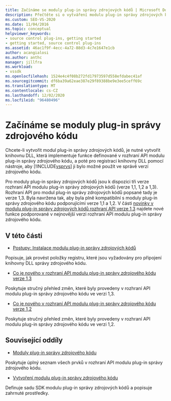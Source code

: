 ```yaml
---
title: Začínáme se moduly plug-in správy zdrojových kódů | Microsoft Docs
description: Přečtěte si o vytváření modulu plug-in správy zdrojových kódů, který implementuje funkce definované v rozhraní API modulu plug-in správy zdrojového kódu pro použití ve správě verzí zdrojového kódu.
ms.custom: SEO-VS-2020
ms.date: 11/04/2016
ms.topic: conceptual
helpviewer_keywords:
- source control plug-ins, getting started
- getting started, source control plug-ins
ms.assetid: 46ac1f9f-4ecc-4a72-88d3-4c7e1647e1cb
author: acangialosi
ms.author: anthc
manager: jillfra
ms.workload:
- vssdk
ms.openlocfilehash: 1524e4c4f08b272fd17973597d558efdabec41af
ms.sourcegitcommit: df6ba39a62eae387e29f89388be9e3ee5ceff69c
ms.translationtype: MT
ms.contentlocale: cs-CZ
ms.lasthandoff: 12/02/2020
ms.locfileid: "96480496"
---
```

# <a name="get-started-with-source-control-plug-ins"></a>Začínáme se moduly plug-in správy zdrojového kódu
Chcete-li vytvořit modul plug-in správy zdrojových kódů, je nutné vytvořit knihovnu DLL, která implementuje funkce definované v rozhraní API modulu plug-in správy zdrojového kódu, a poté pro registraci knihovny DLL pomocí nástroje, aby [!INCLUDE[vsprvs](../../code-quality/includes/vsprvs_md.md)] ji bylo možné použít ve správě verzí zdrojového kódu.

 Pro moduly plug-in správy zdrojových kódů jsou k dispozici tři verze rozhraní API modulu plug-in správy zdrojových kódů (verze 1,1, 1,2 a 1,3). Rozhraní API pro modul plug-in správy zdrojových kódů popsané tady je verze 1,3. Byla navržena tak, aby byla plně kompatibilní s moduly plug-in správy zdrojového kódu podporujícími verze 1,1 a 1,2. V části [novinky v modulu plug-in správy zdrojových kódů rozhraní API verze 1,3](../../extensibility/internals/what-s-new-in-the-source-control-plug-in-api-version-1-3.md) najdete nové funkce podporované v nejnovější verzi rozhraní API modulu plug-in správy zdrojového kódu.

## <a name="in-this-section"></a>V této části
- [Postupy: Instalace modulu plug-in správy zdrojových kódů](../../extensibility/internals/how-to-install-a-source-control-plug-in.md)

 Popisuje, jak provést položky registru, které jsou vyžadovány pro připojení knihovny DLL správy zdrojového kódu.

- [Co je nového v rozhraní API modulu plug-in správy zdrojového kódu verze 1,3](../../extensibility/internals/what-s-new-in-the-source-control-plug-in-api-version-1-3.md)

 Poskytuje stručný přehled změn, které byly provedeny v rozhraní API modulu plug-in správy zdrojového kódu ve verzi 1,3.

- [Co je nového v rozhraní API modulu plug-in správy zdrojového kódu verze 1,2](../../extensibility/internals/what-s-new-in-the-source-control-plug-in-api-version-1-2.md)

 Poskytuje stručný přehled změn, které byly provedeny v rozhraní API modulu plug-in správy zdrojového kódu ve verzi 1,2.

## <a name="related-sections"></a>Související oddíly
- [Moduly plug-in správy zdrojového kódu](../../extensibility/source-control-plug-ins.md)

 Poskytuje úplný seznam všech prvků v rozhraní API modulu plug-in správy zdrojového kódu.

- [Vytvoření modulu plug-in správy zdrojového kódu](../../extensibility/internals/creating-a-source-control-plug-in.md)

 Definuje sadu SDK modulu plug-in správy zdrojových kódů a popisuje zahrnuté prostředky.
